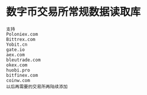 # 数字币交易所常规数据读取库
```
支持 
Poloniex.com 
Bittrex.com 
Yobit.cn 
gate.io
aex.com
bleutrade.com
okex.com
huobi.pro
bitfinex.com
coinw.com
以后再需要的交易所再陆续添加
```